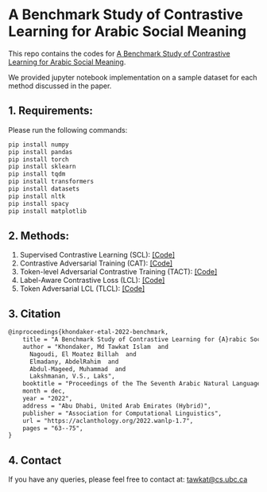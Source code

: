 # A Benchmark Study of Contrastive Learning for Arabic Social Meaning


This repo contains the codes for [A Benchmark Study of Contrastive Learning for Arabic Social Meaning](https://aclanthology.org/2022.wanlp-1.7/).

We provided jupyter notebook implementation on a sample dataset for each method discussed in the paper.


## 1. Requirements:

Please run the following commands:</br>
```diff
pip install numpy
pip install pandas
pip install torch
pip install sklearn
pip install tqdm
pip install transformers
pip install datasets
pip install nltk
pip install spacy
pip install matplotlib
```


## 2. Methods:

1. Supervised Contrastive Learning (SCL): [[Code]](SCL.ipynb)
2. Contrastive Adversarial Training (CAT): [[Code]](CAT.ipynb)
3. Token-level Adversarial Contrastive Training (TACT): [[Code]](TACT.ipynb)
4. Label-Aware Contrastive Loss (LCL): [[Code]](LCL.ipynb)
5. Token Adversarial LCL (TLCL): [[Code]](TLCL.ipynb)


## 3. Citation

```diff
@inproceedings{khondaker-etal-2022-benchmark,
    title = "A Benchmark Study of Contrastive Learning for {A}rabic Social Meaning",
    author = "Khondaker, Md Tawkat Islam  and
      Nagoudi, El Moatez Billah  and
      Elmadany, AbdelRahim  and
      Abdul-Mageed, Muhammad  and
      Lakshmanan, V.S., Laks",
    booktitle = "Proceedings of the The Seventh Arabic Natural Language Processing Workshop (WANLP)",
    month = dec,
    year = "2022",
    address = "Abu Dhabi, United Arab Emirates (Hybrid)",
    publisher = "Association for Computational Linguistics",
    url = "https://aclanthology.org/2022.wanlp-1.7",
    pages = "63--75",
}
```

## 4. Contact

If you have any queries, please feel free to contact at: tawkat@cs.ubc.ca

